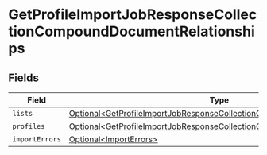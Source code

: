 # GetProfileImportJobResponseCollectionCompoundDocumentRelationships


## Fields

| Field                                                                                                                                                                | Type                                                                                                                                                                 | Required                                                                                                                                                             | Description                                                                                                                                                          |
| -------------------------------------------------------------------------------------------------------------------------------------------------------------------- | -------------------------------------------------------------------------------------------------------------------------------------------------------------------- | -------------------------------------------------------------------------------------------------------------------------------------------------------------------- | -------------------------------------------------------------------------------------------------------------------------------------------------------------------- |
| `lists`                                                                                                                                                              | [Optional\<GetProfileImportJobResponseCollectionCompoundDocumentLists>](../../models/components/GetProfileImportJobResponseCollectionCompoundDocumentLists.md)       | :heavy_minus_sign:                                                                                                                                                   | N/A                                                                                                                                                                  |
| `profiles`                                                                                                                                                           | [Optional\<GetProfileImportJobResponseCollectionCompoundDocumentProfiles>](../../models/components/GetProfileImportJobResponseCollectionCompoundDocumentProfiles.md) | :heavy_minus_sign:                                                                                                                                                   | N/A                                                                                                                                                                  |
| `importErrors`                                                                                                                                                       | [Optional\<ImportErrors>](../../models/components/ImportErrors.md)                                                                                                   | :heavy_minus_sign:                                                                                                                                                   | N/A                                                                                                                                                                  |